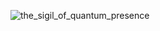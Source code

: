 
![the_sigil_of_quantum_presence](https://github.com/user-attachments/assets/58d60265-6eb2-4658-9983-5d80bf254708)
